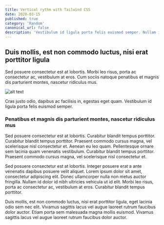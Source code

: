 ```yaml
---
title: Vertical rythm with Tailwind CSS
date: 2020-03-15
published: true
category: 'Random'
canonical_url: false
description: 'Vestibulum id ligula porta felis euismod semper. Nullam id dolor id nibh ultricies vehicula ut id elit. Lorem ipsum dolor sit amet, consectetur adipiscing elit.'
---
```


## Duis mollis, est non commodo luctus, nisi erat porttitor ligula

Sed posuere consectetur est at lobortis. Morbi leo risus, porta ac consectetur ac, vestibulum at eros. Cum sociis natoque penatibus et magnis dis parturient montes, nascetur ridiculus mus. 

![alt text](https://source.unsplash.com/random/800x600 "Logo Title Text 1")

Cras justo odio, dapibus ac facilisis in, egestas eget quam. Vestibulum id ligula porta felis euismod semper.

### Penatibus et magnis dis parturient montes, nascetur ridiculus mus

Sed posuere consectetur est at lobortis. Curabitur blandit tempus porttitor. Curabitur blandit tempus porttitor. Praesent commodo cursus magna, vel scelerisque nisl consectetur et. Aenean eu leo quam. Pellentesque ornare sem lacinia quam venenatis vestibulum. Curabitur blandit tempus porttitor. Praesent commodo cursus magna, vel scelerisque nisl consectetur et.

Sed posuere consectetur est at lobortis. Integer posuere erat a ante venenatis dapibus posuere velit aliquet. Lorem ipsum dolor sit amet, consectetur adipiscing elit. Donec ullamcorper nulla non metus auctor fringilla. Nullam id dolor id nibh ultricies vehicula ut id elit. Morbi leo risus, porta ac consectetur ac, vestibulum at eros. Curabitur blandit tempus porttitor.

Duis mollis, est non commodo luctus, nisi erat porttitor ligula, eget lacinia odio sem nec elit. Vivamus sagittis lacus vel augue laoreet rutrum faucibus dolor auctor. Etiam porta sem malesuada magna mollis euismod. Vivamus sagittis lacus vel augue laoreet rutrum faucibus dolor auctor.
